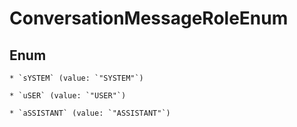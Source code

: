 
# ConversationMessageRoleEnum

## Enum


    * `sYSTEM` (value: `"SYSTEM"`)

    * `uSER` (value: `"USER"`)

    * `aSSISTANT` (value: `"ASSISTANT"`)



